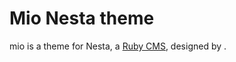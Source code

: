 Mio Nesta theme
===============

mio is a theme for Nesta, a [Ruby CMS](nesta), designed by
<insert your name here>.

[nesta]: http://nestacms.com
